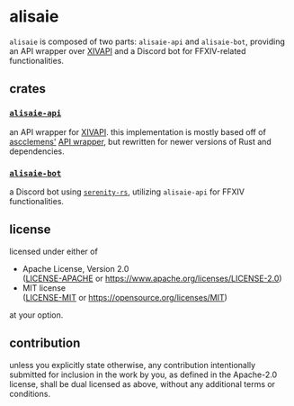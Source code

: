 # alisaie 

`alisaie` is composed of two parts: `alisaie-api` and `alisaie-bot`, providing
an API wrapper over [XIVAPI](https://xivapi.com) and a Discord bot for
FFXIV-related functionalities.

## crates

### [`alisaie-api`](alisaie-api)

an API wrapper for [XIVAPI](https://xivapi.com). this implementation is mostly
based off of [ascclemens'](https://github.com/ascclemens) [API
wrapper](https://github.com/ascclemens/xivapi-rs), but rewritten for newer
versions of Rust and dependencies.

### [`alisaie-bot`](alisaie-bot)

a Discord bot using [`serenity-rs`](https://github.com/serenity-rs/serenity),
utilizing `alisaie-api` for FFXIV functionalities.

## license

licensed under either of

*   Apache License, Version 2.0  
    ([LICENSE-APACHE](LICENSE-APACHE) or https://www.apache.org/licenses/LICENSE-2.0)
*   MIT license  
	([LICENSE-MIT](LICENSE-MIT) or https://opensource.org/licenses/MIT)

at your option.

## contribution

unless you explicitly state otherwise, any contribution intentionally submitted
for inclusion in the work by you, as defined in the Apache-2.0 license, shall
be dual licensed as above, without any additional terms or conditions.
